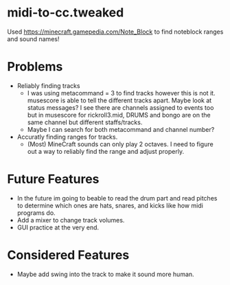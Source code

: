 # midi-to-cc.tweaked

Used https://minecraft.gamepedia.com/Note_Block to find noteblock ranges and sound names!

# Problems
- Reliably finding tracks
  - I was using metacommand = 3 to find tracks however this is not it. musescore is able to tell the different tracks apart. Maybe look at status messages? I see there are channels assigned to events too but in musescore for rickroll3.mid, DRUMS and bongo are on the same channel but different staffs/tracks.
  - Maybe I can search for both metacommand and channel number?
- Accuratly finding ranges for tracks.
  - (Most) MineCraft sounds can only play 2 octaves. I need to figure out a way to reliably find the range and adjust properly.

# Future Features

- In the future im going to beable to read the drum part and read pitches to determine which ones are hats, snares, and kicks like how midi programs do.
- Add a mixer to change track volumes.
- GUI practice at the very end.

# Considered Features
- Maybe add swing into the track to make it sound more human.
